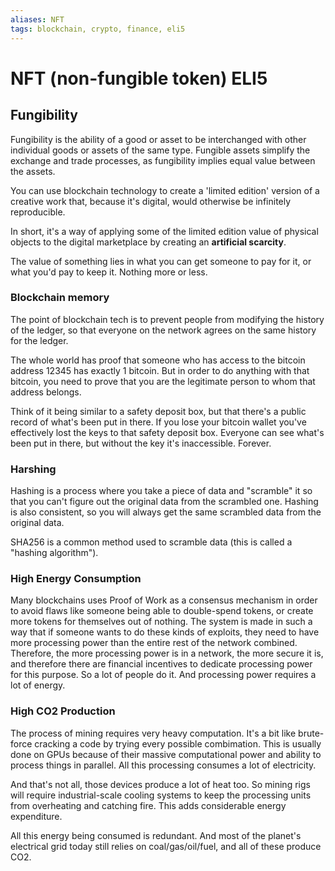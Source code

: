 ```yaml
---
aliases: NFT
tags: blockchain, crypto, finance, eli5
---
```


# NFT (non-fungible token) ELI5

## Fungibility
Fungibility is the ability of a good or asset to be interchanged with other individual goods or assets of the same type. Fungible assets simplify the exchange and trade processes, as fungibility implies equal value between the assets.

You can use blockchain technology to create a 'limited edition' version of a creative work that, because it's digital, would otherwise be infinitely reproducible.

In short, it's a way of applying some of the limited edition value of physical objects to the digital marketplace by creating an **artificial scarcity**.

The value of something lies in what you can get someone to pay for it, or what you'd pay to keep it. Nothing more or less.

### Blockchain memory

The point of blockchain tech is to prevent people from modifying the history of the ledger, so that everyone on the network agrees on the same history for the ledger.

The whole world has proof that someone who has access to the bitcoin address 12345 has exactly 1 bitcoin. But in order to do anything with that bitcoin, you need to prove that you are the legitimate person to whom that address belongs.

Think of it being similar to a safety deposit box, but that there's a public record of what's been put in there. If you lose your bitcoin wallet you've effectively lost the keys to that safety deposit box. Everyone can see what's been put in there, but without the key it's inaccessible. Forever.

### Harshing
Hashing is a process where you take a piece of data and "scramble" it so that you can't figure out the original data from the scrambled one. Hashing is also consistent, so you will always get the same scrambled data from the original data.

SHA256 is a common method used to scramble data (this is called a "hashing algorithm").

### High Energy Consumption
Many blockchains uses Proof of Work as a consensus mechanism in order to avoid flaws like someone being able to double-spend tokens, or create more tokens for themselves out of nothing. The system is made in such a way that if someone wants to do these kinds of exploits, they need to have more processing power than the entire rest of the network combined. Therefore, the more processing power is in a network, the more secure it is, and therefore there are financial incentives to dedicate processing power for this purpose. So a lot of people do it. And processing power requires a lot of energy.

### High CO2 Production
The process of mining requires very heavy computation. It's a bit like brute-force cracking a code by trying every possible combimation. This is usually done on GPUs because of their massive computational power and ability to process things in parallel. All this processing consumes a lot of electricity.

And that's not all, those devices produce a lot of heat too. So mining rigs will require industrial-scale cooling systems to keep the processing units from overheating and catching fire. This adds considerable energy expenditure.

All this energy being consumed is redundant. And most of the planet's electrical grid today still relies on coal/gas/oil/fuel, and all of these produce CO2.